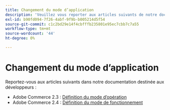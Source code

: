 ```yaml
---
title: Changement du mode d’application
description: 'Veuillez vous reporter aux articles suivants de notre documentation destinée aux développeurs :'
exl-id: b90fd094-7f26-4abf-9f9b-b005214d5f54
source-git-commit: c1c2bd29e14f4cbfffb235801e95ec7cbb7c7a55
workflow-type: tm+mt
source-wordcount: '44'
ht-degree: 0%

---
```


# Changement du mode d’application

Reportez-vous aux articles suivants dans notre documentation destinée aux développeurs :

* Adobe Commerce 2.3 : [Définition du mode d’opération](https://devdocs.magento.com/guides/v2.3/config-guide/cli/config-cli-subcommands-mode.html)
* Adobe Commerce 2.4 : [Définition du mode de fonctionnement](https://devdocs.magento.com/guides/v2.4/config-guide/cli/config-cli-subcommands-mode.html)

